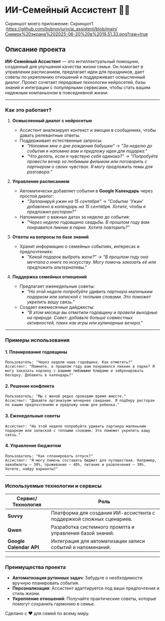 
# ИИ-Семейный Ассистент 🏡✨

Скриншот моего приложение:
Скриншот1 :https://github.com/bubnovjuriy/ai_assistent/blob/main/Снимок%20экрана%202025-06-20%20в%2019.51.33.png?raw=true


## Описание проекта  
**ИИ-Семейный Ассистент** — это интеллектуальный помощник, созданный для улучшения качества жизни семьи. Он помогает в управлении расписанием, предлагает идеи для праздников, дает советы по укреплению отношений и поддерживает осмысленный диалог. Проект сочетает передовые технологии нейросетей, базы знаний и интеграции с популярными сервисами, чтобы стать вашим надежным компаньоном в повседневной жизни.

---

### **Как это работает?**

1. **Осмысленный диалог с нейросетью**  
   - Ассистент анализирует контекст и эмоции в сообщениях, чтобы давать релевантные ответы.  
   - Поддерживает естественные запросы:  
     - *"Напомни мне о дне рождения бабушки"* → *"За неделю до события я напомню вам и предложу идеи для подарка."*  
     - *"Что делать, если я чувствую себя одиноко?"* → *"Попробуйте провести вечер за любимым фильмом или поговорить с партнером о своих чувствах. Я могу предложить темы для разговора."*  

2. **Управление расписанием**  
   - Автоматически добавляет события в **Google Календарь** через простой диалог:  
     - *"Запланируй ужин на 15 сентября"* → *"Событие 'Ужин' добавлено в календарь на 15 сентября. Хотите, чтобы я предложил ресторан?"*  
   - Напоминает о важных датах за неделю до события:  
     - *"Через неделю годовщина свадьбы. В прошлом году вам понравился пикник в парке. Хотите повторить?"*  

3. **Ответы на вопросы по базе знаний**  
   - Хранит информацию о семейных событиях, интересах и предпочтениях:  
     - *"Какой подарок выбрать жене?"* → *"В прошлом году она мечтала о книге по искусству. Могу помочь заказать её или предложить альтернативы."*  

4. **Поддержка семейных отношений**  
   - Предлагает еженедельные советы:  
     - *"На этой неделе попробуйте удивить партнера маленьким подарком или запиской с теплыми словами. Это поможет укрепить вашу связь."*  
   - Создает ежемесячные дайджесты:  
     - *"В этом месяце вы отметили годовщину и провели выходные на природе. Совет: добавьте больше совместных активностей, таких как игры или кулинарные вечера."*  

---

### **Примеры использования**

#### 1. Планирование годовщины  
```
Пользователь: "Через неделю наша годовщина. Как отметить?"  
Ассистент: "Помните, в прошлом году вам понравился пикник в парке? Я могу заказать корзину с вашими любимыми блюдами и забронировать беседку. Добавить в календарь?"  
```

#### 2. Решение конфликта  
```
Пользователь: "Мы с женой редко проводим время вместе."  
Ассистент: "Давайте организуем вечернее свидание. Я подберу ресторан по вашим предпочтениям и предложу няню для ребенка."  
```

#### 3. Еженедельные советы  
```
Ассистент: "На этой неделе попробуйте удивить партнера маленьким подарком или запиской с теплыми словами. Это поможет укрепить вашу связь."  
```

#### 4. Управление бюджетом  
```
Пользователь: "Как спланировать отпуск?"  
Ассистент: "Я могу помочь составить бюджет для путешествия. Например, авиабилеты — 30%, проживание — 40%, питание и развлечения — 30%. Хотите, найду варианты?"  
```

---

### **Используемые технологии и сервисы**

| Сервис/Технология | Роль                                                                 |
|-------------------|----------------------------------------------------------------------|
| **Suvvy**         | Платформа для создания ИИ-ассистента с поддержкой сложных сценариев. |
| **Qwen**          | Разработка системного промпта и управления базой знаний.            |
| **Google Calendar API** | Интеграция для автоматизации записи событий и напоминаний.       |

---

### **Преимущества проекта**

- **Автоматизация рутинных задач**: Забудьте о необходимости вручную планировать события.  
- **Персонализация**: Ассистент адаптируется под ваши предпочтения и стиль жизни.  
- **Укрепление отношений**: Получайте практические советы, которые помогут сохранить гармонию в семье.  



Сделано с ❤️ для семей по всему миру.

